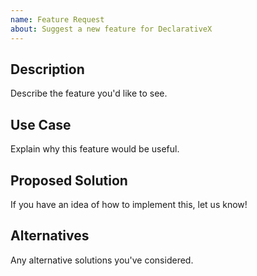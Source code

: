 ```yaml
---
name: Feature Request
about: Suggest a new feature for DeclarativeX
---
```


## Description
Describe the feature you'd like to see.

## Use Case
Explain why this feature would be useful.

## Proposed Solution
If you have an idea of how to implement this, let us know!

## Alternatives
Any alternative solutions you've considered.
